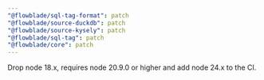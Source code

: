 ```yaml
---
"@flowblade/sql-tag-format": patch
"@flowblade/source-duckdb": patch
"@flowblade/source-kysely": patch
"@flowblade/sql-tag": patch
"@flowblade/core": patch
---
```


Drop node 18.x, requires node 20.9.0 or higher and add node 24.x to the CI.
